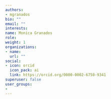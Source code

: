 ```yaml
---
authors:
- mgranados
bio: ""
email: ""
interests:
name: Monica Granados
role: 
weight: 1
organizations:
- name: 
  url: ""
social:
- icon: orcid
  icon_pack: ai
  link: https://orcid.org/0000-0002-6750-9341
superuser: false
user_groups:
- 
---
```

